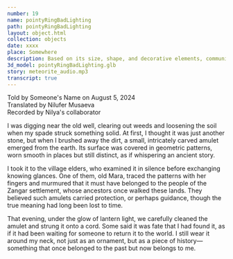 ```yaml
---
number: 19
name: pointyRingBadLighting
path: pointyRingBadLighting
layout: object.html
collection: objects
date: xxxx
place: Somewhere
description: Based on its size, shape, and decorative elements, community suggests that this amulet may have been worn as a piece of personal adornment, perhaps on a cord or chain. The geometric patterns may have held symbolic or spiritual significance for the people of the Zangar settlement.yu
3d_model: pointyRingBadLighting.glb
story: meteorite_audio.mp3
transcript: true
---
```

<div class="meta">
Told by Someone's Name on August 5, 2024 <br>
Translated by Nilufer Musaeva<br>
Recorded by Nilya's collaborator
</div>

I was digging near the old well, clearing out weeds and loosening the soil when my spade struck something solid. At first, I thought it was just another stone, but when I brushed away the dirt, a small, intricately carved amulet emerged from the earth. Its surface was covered in geometric patterns, worn smooth in places but still distinct, as if whispering an ancient story.

I took it to the village elders, who examined it in silence before exchanging knowing glances. One of them, old Mara, traced the patterns with her fingers and murmured that it must have belonged to the people of the Zangar settlement, whose ancestors once walked these lands. They believed such amulets carried protection, or perhaps guidance, though the true meaning had long been lost to time.

That evening, under the glow of lantern light, we carefully cleaned the amulet and strung it onto a cord. Some said it was fate that I had found it, as if it had been waiting for someone to return it to the world. I still wear it around my neck, not just as an ornament, but as a piece of history—something that once belonged to the past but now belongs to me.
